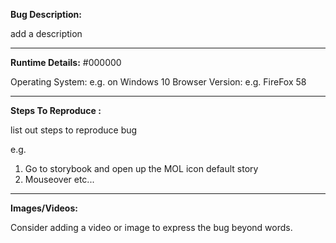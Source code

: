 **Bug Description:**

add a description

---

**Runtime Details:** #000000

Operating System: e.g. on Windows 10
Browser Version: e.g. FireFox 58

---

**Steps To Reproduce :**

list out steps to reproduce bug

e.g.

1. Go to storybook and open up the MOL icon default story
2. Mouseover etc...

---

**Images/Videos:**

Consider adding a video or image to express the bug beyond words.
